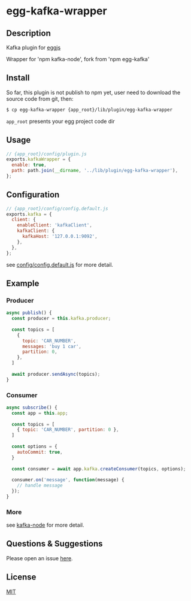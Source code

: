 # egg-kafka-wrapper

## Description
Kafka plugin for [eggjs](https://eggjs.org/)

Wrapper for 'npm kafka-node', fork from 'npm egg-kafka'

## Install
So far, this plugin is not publish to npm yet, user need to download the source code from git, then:
```bash
$ cp egg-kafka-wrapper {app_root}/lib/plugin/egg-kafka-wrapper
```

`app_root` presents your egg project code dir

## Usage

```js
// {app_root}/config/plugin.js
exports.kafkaWrapper = {
  enable: true,
  path: path.join(__dirname, '../lib/plugin/egg-kafka-wrapper'),
};
```

## Configuration

```js
// {app_root}/config/config.default.js
exports.kafka = {
  client: {
    enableClient: 'kafkaClient',
    kafkaClient: {
      kafkaHost: '127.0.0.1:9092',
    },
  },
};
```

see [config/config.default.js](https://github.com/terrencewei/egg-kafka-wrapper/blob/master/config/config.default.js) for more detail.

## Example
### Producer

```js
async publish() {
  const producer = this.kafka.producer;
  
  const topics = [
    {
      topic: 'CAR_NUMBER',
      messages: 'buy 1 car',
      partition: 0,
    },
  ]
  
  await producer.sendAsync(topics);
}
````

### Consumer

```js
async subscribe() {
  const app = this.app;
  
  const topics = [
    { topic: 'CAR_NUMBER', partition: 0 },
  ]
  
  const options = {
    autoCommit: true,
  }
  
  const consumer = await app.kafka.createConsumer(topics, options);
  
  consumer.on('message', function(message) {
    // handle message
  });
}

```

### More
see [kafka-node](https://github.com/SOHU-Co/kafka-node/blob/master/README.md) for more detail.

## Questions & Suggestions

Please open an issue [here](https://github.com/terrencewei/egg-kafka-wrapper/issues).

## License

[MIT](LICENSE)
